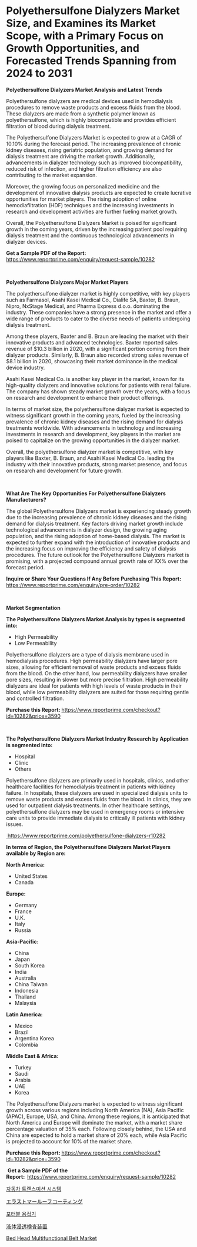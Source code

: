 <p><h1>Polyethersulfone Dialyzers Market Size, and Examines its Market Scope, with a Primary Focus on Growth Opportunities, and Forecasted Trends Spanning from 2024 to 2031</h1></p><p><strong>Polyethersulfone Dialyzers Market Analysis and Latest Trends</strong></p>
<p><p>Polyethersulfone dialyzers are medical devices used in hemodialysis procedures to remove waste products and excess fluids from the blood. These dialyzers are made from a synthetic polymer known as polyethersulfone, which is highly biocompatible and provides efficient filtration of blood during dialysis treatment.</p><p>The Polyethersulfone Dialyzers Market is expected to grow at a CAGR of 10.10% during the forecast period. The increasing prevalence of chronic kidney diseases, rising geriatric population, and growing demand for dialysis treatment are driving the market growth. Additionally, advancements in dialyzer technology such as improved biocompatibility, reduced risk of infection, and higher filtration efficiency are also contributing to the market expansion.</p><p>Moreover, the growing focus on personalized medicine and the development of innovative dialysis products are expected to create lucrative opportunities for market players. The rising adoption of online hemodiafiltration (HDF) techniques and the increasing investments in research and development activities are further fueling market growth.</p><p>Overall, the Polyethersulfone Dialyzers Market is poised for significant growth in the coming years, driven by the increasing patient pool requiring dialysis treatment and the continuous technological advancements in dialyzer devices.</p></p>
<p><strong>Get a Sample PDF of the Report:&nbsp;</strong> <a href="https://www.reportprime.com/enquiry/request-sample/10282">https://www.reportprime.com/enquiry/request-sample/10282</a></p>
<p>&nbsp;</p>
<p><strong>Polyethersulfone Dialyzers Major Market Players</strong></p>
<p><p>The polyethersulfone dialyzer market is highly competitive, with key players such as Farmasol, Asahi Kasei Medical Co., Dialife SA, Baxter, B. Braun, Nipro, NxStage Medical, and Pharma Express d.o.o. dominating the industry. These companies have a strong presence in the market and offer a wide range of products to cater to the diverse needs of patients undergoing dialysis treatment.</p><p>Among these players, Baxter and B. Braun are leading the market with their innovative products and advanced technologies. Baxter reported sales revenue of $10.3 billion in 2020, with a significant portion coming from their dialyzer products. Similarly, B. Braun also recorded strong sales revenue of $8.1 billion in 2020, showcasing their market dominance in the medical device industry.</p><p>Asahi Kasei Medical Co. is another key player in the market, known for its high-quality dialyzers and innovative solutions for patients with renal failure. The company has shown steady market growth over the years, with a focus on research and development to enhance their product offerings.</p><p>In terms of market size, the polyethersulfone dialyzer market is expected to witness significant growth in the coming years, fueled by the increasing prevalence of chronic kidney diseases and the rising demand for dialysis treatments worldwide. With advancements in technology and increasing investments in research and development, key players in the market are poised to capitalize on the growing opportunities in the dialyzer market.</p><p>Overall, the polyethersulfone dialyzer market is competitive, with key players like Baxter, B. Braun, and Asahi Kasei Medical Co. leading the industry with their innovative products, strong market presence, and focus on research and development for future growth.</p></p>
<p>&nbsp;</p>
<p><strong>What Are The Key Opportunities For Polyethersulfone Dialyzers Manufacturers?</strong></p>
<p><p>The global Polyethersulfone Dialyzers market is experiencing steady growth due to the increasing prevalence of chronic kidney diseases and the rising demand for dialysis treatment. Key factors driving market growth include technological advancements in dialyzer design, the growing aging population, and the rising adoption of home-based dialysis. The market is expected to further expand with the introduction of innovative products and the increasing focus on improving the efficiency and safety of dialysis procedures. The future outlook for the Polyethersulfone Dialyzers market is promising, with a projected compound annual growth rate of XX% over the forecast period.</p></p>
<p><strong>Inquire or Share Your Questions If Any Before Purchasing This Report:</strong> <a href="https://www.reportprime.com/enquiry/pre-order/10282">https://www.reportprime.com/enquiry/pre-order/10282</a></p>
<p>&nbsp;</p>
<p><strong>Market Segmentation</strong></p>
<p><strong>The Polyethersulfone Dialyzers Market Analysis by types is segmented into:</strong></p>
<p><ul><li>High Permeability</li><li>Low Permeability</li></ul></p>
<p><p>Polyethersulfone dialyzers are a type of dialysis membrane used in hemodialysis procedures. High permeability dialyzers have larger pore sizes, allowing for efficient removal of waste products and excess fluids from the blood. On the other hand, low permeability dialyzers have smaller pore sizes, resulting in slower but more precise filtration. High permeability dialyzers are ideal for patients with high levels of waste products in their blood, while low permeability dialyzers are suited for those requiring gentle and controlled filtration.</p></p>
<p><strong>Purchase this Report:&nbsp;</strong><a href="https://www.reportprime.com/checkout?id=10282&price=3590">https://www.reportprime.com/checkout?id=10282&price=3590</a></p>
<p>&nbsp;</p>
<p><strong>The Polyethersulfone Dialyzers Market Industry Research by Application is segmented into:</strong></p>
<p><ul><li>Hospital</li><li>Clinic</li><li>Others</li></ul></p>
<p><p>Polyethersulfone dialyzers are primarily used in hospitals, clinics, and other healthcare facilities for hemodialysis treatment in patients with kidney failure. In hospitals, these dialyzers are used in specialized dialysis units to remove waste products and excess fluids from the blood. In clinics, they are used for outpatient dialysis treatments. In other healthcare settings, polyethersulfone dialyzers may be used in emergency rooms or intensive care units to provide immediate dialysis to critically ill patients with kidney issues.</p></p>
<p><a href="https://www.reportprime.com/polyethersulfone-dialyzers-r10282">&nbsp;https://www.reportprime.com/polyethersulfone-dialyzers-r10282</a></p>
<p><strong>In terms of Region, the Polyethersulfone Dialyzers Market Players available by Region are:</strong></p>
<p>
    <p> <strong> North America: </strong>
        <ul>
            <li>United States</li>
            <li>Canada</li>
        </ul>
        </p> 
    <p> <strong> Europe: </strong>
        <ul>
            <li>Germany</li>
            <li>France</li>
            <li>U.K.</li>
            <li>Italy</li>
            <li>Russia</li>
        </ul>
        </p> 
    <p> <strong> Asia-Pacific: </strong>
        <ul>
            <li>China</li>
            <li>Japan</li>
            <li>South Korea</li>
            <li>India</li>
            <li>Australia</li>
            <li>China Taiwan</li>
            <li>Indonesia</li>
            <li>Thailand</li>
            <li>Malaysia</li>
        </ul>
        </p> 
    <p> <strong> Latin America: </strong>
        <ul>
            <li>Mexico</li>
            <li>Brazil</li>
            <li>Argentina Korea</li>
            <li>Colombia</li>
        </ul>
        </p> 
    <p> <strong> Middle East & Africa: </strong>
        <ul>
            <li>Turkey</li>
            <li>Saudi</li>
            <li>Arabia</li>
            <li>UAE</li>
            <li>Korea</li>
        </ul>
    </p>
    </p>
<p><p>The Polyethersulfone Dialyzers market is expected to witness significant growth across various regions including North America (NA), Asia Pacific (APAC), Europe, USA, and China. Among these regions, it is anticipated that North America and Europe will dominate the market, with a market share percentage valuation of 35% each. Following closely behind, the USA and China are expected to hold a market share of 20% each, while Asia Pacific is projected to account for 10% of the market share.</p></p>
<p><strong>Purchase this Report: </strong><a href="https://www.reportprime.com/checkout?id=10282&price=3590">https://www.reportprime.com/checkout?id=10282&price=3590</a></p>
<p>&nbsp;<strong>Get a Sample PDF of the Report:&nbsp;&nbsp;</strong><a href="https://www.reportprime.com/enquiry/request-sample/10282">https://www.reportprime.com/enquiry/request-sample/10282</a></p>
<p><strong></strong></p>
<p><p><a href="https://medium.com/@wheelgg5674537/%EC%9E%90%EB%8F%99%EC%B0%A8-%EB%B3%80%EC%86%8D-%EC%8B%9C%EC%8A%A4%ED%85%9C-%EC%8B%9C%EC%9E%A5-%EC%A0%84%EB%A7%9D-%EC%82%B0%EC%97%85-%EA%B0%9C%EC%9A%94-%EB%B0%8F-%EC%98%88%EC%B8%A1-2024%EB%85%84%EB%B6%80%ED%84%B0-2031%EB%85%84-61a05c146de7">자동차 트랜스미션 시스템</a></p><p><a href="https://github.com/lababdou/Market-Research-Report-List-3/blob/main/382711423974.md">エラストマールーフコーティング</a></p><p><a href="https://github.com/jntpkh496620/Market-Research-Report-List-1/blob/main/842556521782.md">포터블 용접기</a></p><p><a href="https://medium.com/@austinjames1907/%E6%B6%B2%E4%BD%93%E6%B5%B8%E9%80%8F%E6%A4%9C%E6%9F%BB%E8%A3%85%E7%BD%AE%E5%B8%82%E5%A0%B4%E5%88%86%E6%9E%90-%E3%81%9D%E3%81%AEcagr-%E5%B8%82%E5%A0%B4%E3%82%BB%E3%82%B0%E3%83%A1%E3%83%B3%E3%83%86%E3%83%BC%E3%82%B7%E3%83%A7%E3%83%B3-%E3%81%8A%E3%82%88%E3%81%B3%E3%82%B0%E3%83%AD%E3%83%BC%E3%83%90%E3%83%AB%E7%94%A3%E6%A5%AD%E3%81%AE%E6%A6%82%E8%A6%81-14c102fbde4d">液体浸透検査装置</a></p><p><a href="https://github.com/NorbertYates/Market-Research-Report-List-4/blob/main/bed-head-multifunctional-belt-market.md">Bed Head Multifunctional Belt Market</a></p></p>